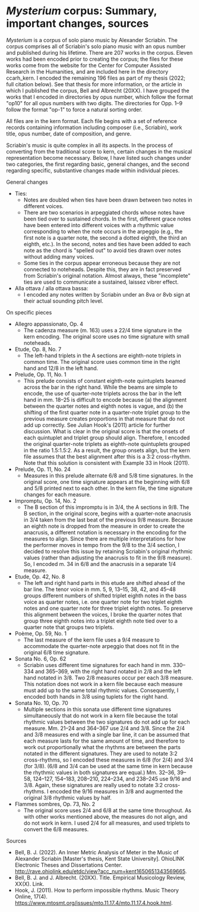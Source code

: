 # *Mysterium* corpus: Summary, important changes, sources
*Mysterium* is a corpus of solo piano music by Alexander Scriabin. The corpus comprises all of Scriabin's solo piano music with an opus number and published during his lifetime. There are 207 works in the corpus. Eleven works had been encoded prior to creating the corpus; the files for these works come from the website for the Center for Computer Assisted Research in the Humanities, and are included here in the directory ccarh_kern. I encoded the remaining 196 files as part of my thesis (2022; full citation below). See that thesis for more information, or the article in which I published the corpus, Bell and Albrecht (20XX). I have grouped the works that I encoded in directories by opus number, which follow the format "op10" for all opus numbers with two digits. The directories for Opp. 1–9 follow the format "op-1" to force a natural sorting order.

All files are in the kern format. Each file begins with a set of reference records containing information including composer (i.e., Scriabin), work title, opus number, date of composition, and genre.

Scriabin's music is quite complex in all its aspects. In the process of converting from the traditional score to kern, certain changes in the musical representation become necessary. Below, I have listed such changes under two categories, the first regarding basic, general changes, and the second regarding specific, substantive changes made within individual pieces.

General changes
- Ties:
  - Notes are doubled when ties have been drawn between two notes in different voices.
  - There are two scenarios in arpeggiated chords whose notes have been tied over to sustained chords. In the first, different grace notes have been entered into different voices with a rhythmic value corresponding to when the note occurs in the arpeggio (e.g., the first note is a quarter note, the second a dotted eighth, the third an eighth, etc.). In the second, notes and ties have been added to each note as the chord is "spelled out" to avoid ties drawn over notes without adding many voices.
  - Some ties in the corpus appear erroneous because they are not connected to noteheads. Despite this, they are in fact preserved from Scriabin's original notation. Almost always, these "incomplete" ties are used to communicate a sustained, laissez vibrer effect. 
- Alla ottava / alla ottava bassa:
  - I encoded any notes written by Scriabin under an 8va or 8vb sign at their actual sounding pitch level.

On specific pieces
- Allegro appassionato, Op. 4
  - The cadenza measure (m. 163) uses a 22/4 time signature in the kern encoding. The original score uses no time signature with small noteheads.
- Etude, Op. 8, No. 7
  - The left-hand triplets in the A sections are eighth-note triplets in common time. The original score uses common time in the right hand and 12/8 in the left hand.
- Prelude, Op. 11, No. 1
  - This prelude consists of constant eighth-note quintuplets beamed across the bar in the right hand. While the beams are simple to encode, the use of quarter-note triplets across the bar in the left hand in mm. 18–25 is difficult to encode because (a) the alignment between the quarter notes and eighth notes is vague, and (b) the shifting of the first quarter note in a quarter-note triplet group to the previous measure creates proportions in that measure that do not add up correctly. See Julian Hook's (2011) article for further discussion. What is clear in the original score is that the onsets of each quintuplet and triplet group should align. Therefore, I encoded the original quarter-note triplets as eighth-note quintuplets grouped in the ratio 1.5:1.5:2. As a result, the group onsets align, but the kern file assumes that the best alignment after this is a 3:2 cross-rhythm. Note that this solution is consistent with Example 33 in Hook (2011).
- Prelude, Op. 11, No. 24
  - Measures in this prelude alternate 6/8 and 5/8 time signatures. In the original score, one time signature appears at the beginning with 6/8 and 5/8 printed next to each other. In the kern file, the time signature changes for each measure.
- Impromptu, Op. 14, No. 2
  - The B section of this impromptu is in 3/4, the A sections in 9/8. The B section, in the original score, begins with a quarter-note anacrusis in 3/4 taken from the last beat of the previous 9/8 measure. Because an eighth note is dropped from the measure in order to create the anacrusis, a different notation is necessary in the encoding for the measures to align. Since there are multiple interpretations for how the performer moves in tempo from the 9/8 to the 3/4 section, I decided to resolve this issue by retaining Scriabin's original rhythmic values (rather than adjusting the anacrusis to fit in the 9/8 measure). So, I encoded m. 34 in 6/8 and the anacrusis in a separate 1/4 measure.
- Etude, Op. 42, No. 8
  - The left and right hand parts in this etude are shifted ahead of the bar line. The tenor voice in mm. 5, 9, 13–15, 38, 42, and 45–48 groups different numbers of shifted triplet eighth notes in the bass voice as quarter notes, i.e. one quarter note for two triplet eighth notes and one quarter note for three triplet eighth notes. To preserve this alignment between the voices, I broke the quarter notes that group three eighth notes into a triplet eighth note tied over to a quarter note that groups two triplets.
- Poème, Op. 59, No. 1
  - The last measure of the kern file uses a 9/4 measure to accommodate the quarter-note arpeggio that does not fit in the original 6/8 time signature.
- Sonata No. 6, Op. 62
  - Scriabin uses different time signatures for each hand in mm. 330–334 and 365–369, with the right hand notated in 2/8 and the left hand notated in 3/8. Two 2/8 measures occur per each 3/8 measure. This notation does not work in a kern file because each measure must add up to the same total rhythmic values. Consequently, I encoded both hands in 3/8 using tuplets for the right hand.
- Sonata No. 10, Op. 70
  - Multiple sections in this sonata use different time signatures simultaneously that do not work in a kern file because the total rhythmic values between the two signatures do not add up for each measure. Mm. 21–24 and 364–367 use 2/4 and 3/8. Since the 2/4 and 3/8 measures end with a single bar line, it can be assumed that each measure lasts for the same amount of time, and therefore to work out proportionally what the rhythms are between the parts notated in the different signatures. They are used to notate 3:2 cross-rhythms, so I encoded these measures in 6/8 (for 2/4) and 3/4 (for 3/8). (6/8 and 3/4 can be used at the same time in kern because the rhythmic values in both signatures are equal.) Mm. 32–36, 39–58, 124–127, 154–183, 208–210, 224–234, and 238–245 use 9/16 and 3/8. Again, these signatures are really used to notate 3:2 cross-rhythms. I encoded the 9/16 measures in 3/8 and augmented the original 3/8 rhythmic values by half.
- Flammes sombres, Op. 73, No. 2
  - The original score uses 2/4 and 6/8 at the same time throughout. As with other works mentioned above, the measures do not align, and do not work in kern. I used 2/4 for all measures, and used triplets to convert the 6/8 measures.

Sources
- Bell, B. J. (2022). An Inner Metric Analysis of Meter in the Music of Alexander Scriabin [Master's thesis, Kent State University]. OhioLINK Electronic Theses and Dissertations Center. http://rave.ohiolink.edu/etdc/view?acc_num=kent1650651343569665.
- Bell, B. J. and J. Albrecht. (20XX). Title. Empirical Musicology Review, XX(X). Link.
- Hook, J. (2011). How to perform impossible rhythms. Music Theory Online, 17(4). https://www.mtosmt.org/issues/mto.11.17.4/mto.11.17.4.hook.html. 

